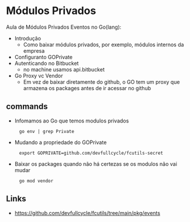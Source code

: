 # Módulos Privados

Aula de Módulos Privados Eventos no Go(lang):

- Introdução
  - Como baixar módulos privados, por exemplo, módulos internos da empresa
- Configuranto GOPrivate
- Autenticando no Bitbucket
  - no machine usamos api.bitbucket
- Go Proxy vc Vendor
  - Em vez de baixar diretamente do github, o GO tem um proxy que armazena os packages antes de ir acessar no github

## commands

- Infomamos ao Go que temos modulos privados

```
     go env | grep Private
```

- Mudando a propriedade do GOPrivate

```
     export GOPRIVATE=github.com/devfullcycle/fcutils-secret
```

- Baixar os packages quando não há certezas se os modulos não vai mudar

```
     go mod vendor
```

## Links

- https://github.com/devfullcycle/fcutils/tree/main/pkg/events
